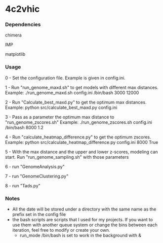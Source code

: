 # 4c2vhic

### Dependencies
chimera

IMP

matplotlib




### Usage
0 - Set the configuration file. Example is given in config.ini.

1 - Run "run_genome_maxd.sh" to get models with different max distances.
    Example: ./run_genome_maxd.sh config.ini /bin/bash 3000 12000

2 - Run "Calculate_best_maxd.py" to get the optimum max distances.
    Example: python src/calculate_best_maxd.py config.ini

3 - Pass as a parameter the optimum max distance to "run_genome_zscores.sh"
    Example: ./run_genome_zscores.sh config.ini /bin/bash 8000 1.2

4 - Run "calculate_heatmap_difference.py" to get the optimum zscores.
    Example: python src/calculate_heatmap_difference.py config.ini 8000 True

5 - With the max distance and the upper and lower z-scores, modeling can start. Run "run_genome_sampling.sh" with those parameters

6 - run "GenomeAnalysis.py"

7 - run "GenomeClustering.py"

8 - run "Tads.py"

### Notes
- All the date will be stored under a directory with the same name as the prefix set in the config file
- the bash scripts are scripts that I used for my projects. If you want to use them with another queue system or change the bins between each iteration, feel free to modify or create your own.
    * run_mode /bin/bash is set to work in the background with &

